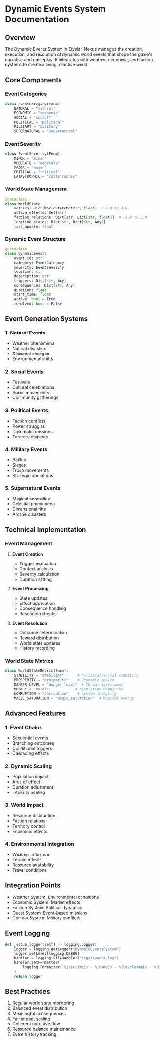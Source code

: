 # Dynamic Events System Documentation

## Overview
The Dynamic Events System in Elysian Nexus manages the creation, execution, and resolution of dynamic world events that shape the game's narrative and gameplay. It integrates with weather, economic, and faction systems to create a living, reactive world.

## Core Components

### Event Categories
```python
class EventCategory(Enum):
    NATURAL = "natural"
    ECONOMIC = "economic"
    SOCIAL = "social"
    POLITICAL = "political"
    MILITARY = "military"
    SUPERNATURAL = "supernatural"
```

### Event Severity
```python
class EventSeverity(Enum):
    MINOR = "minor"
    MODERATE = "moderate"
    MAJOR = "major"
    CRITICAL = "critical"
    CATASTROPHIC = "catastrophic"
```

### World State Management
```python
@dataclass
class WorldState:
    metrics: Dict[WorldStateMetric, float]  # 0.0 to 1.0
    active_effects: Set[str]
    faction_relations: Dict[str, Dict[str, float]]  # -1.0 to 1.0
    location_states: Dict[str, Dict[str, Any]]
    last_update: float
```

### Dynamic Event Structure
```python
@dataclass
class DynamicEvent:
    event_id: str
    category: EventCategory
    severity: EventSeverity
    location: str
    description: str
    triggers: Dict[str, Any]
    consequences: Dict[str, Any]
    duration: float
    start_time: float
    active: bool = True
    resolved: bool = False
```

## Event Generation Systems

### 1. Natural Events
- Weather phenomena
- Natural disasters
- Seasonal changes
- Environmental shifts

### 2. Social Events
- Festivals
- Cultural celebrations
- Social movements
- Community gatherings

### 3. Political Events
- Faction conflicts
- Power struggles
- Diplomatic missions
- Territory disputes

### 4. Military Events
- Battles
- Sieges
- Troop movements
- Strategic operations

### 5. Supernatural Events
- Magical anomalies
- Celestial phenomena
- Dimensional rifts
- Arcane disasters

## Technical Implementation

### Event Management
1. **Event Creation**
   - Trigger evaluation
   - Context analysis
   - Severity calculation
   - Duration setting

2. **Event Processing**
   - State updates
   - Effect application
   - Consequence handling
   - Resolution checks

3. **Event Resolution**
   - Outcome determination
   - Reward distribution
   - World state updates
   - History recording

### World State Metrics
```python
class WorldStateMetric(Enum):
    STABILITY = "stability"      # Political/social stability
    PROSPERITY = "prosperity"    # Economic health
    DANGER_LEVEL = "danger_level"  # Threat assessment
    MORALE = "morale"           # Population happiness
    CORRUPTION = "corruption"    # System integrity
    MAGIC_SATURATION = "magic_saturation"  # Magical energy
```

## Advanced Features

### 1. Event Chains
- Sequential events
- Branching outcomes
- Conditional triggers
- Cascading effects

### 2. Dynamic Scaling
- Population impact
- Area of effect
- Duration adjustment
- Intensity scaling

### 3. World Impact
- Resource distribution
- Faction relations
- Territory control
- Economic effects

### 4. Environmental Integration
- Weather influence
- Terrain effects
- Resource availability
- Travel conditions

## Integration Points
- Weather System: Environmental conditions
- Economic System: Market effects
- Faction System: Political dynamics
- Quest System: Event-based missions
- Combat System: Military conflicts

## Event Logging
```python
def _setup_logger(self) -> logging.Logger:
    logger = logging.getLogger("DynamicEventsSystem")
    logger.setLevel(logging.DEBUG)
    handler = logging.FileHandler("logs/events.log")
    handler.setFormatter(
        logging.Formatter('%(asctime)s - %(name)s - %(levelname)s - %(message)s')
    )
    return logger
```

## Best Practices
1. Regular world state monitoring
2. Balanced event distribution
3. Meaningful consequences
4. Fair impact scaling
5. Coherent narrative flow
6. Resource balance maintenance
7. Event history tracking 